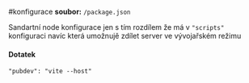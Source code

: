 #konfigurace 
**soubor:** `/package.json`

Sandartní node konfigurace jen s tím rozdílem že má v `"scripts"` konfiguraci navíc která umožnujě zdílet server ve vývojařském režimu

#### Dotatek
`"pubdev": "vite --host"`